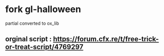# fork gl-halloween
partial converted to ox_lib
## orginal script : https://forum.cfx.re/t/free-trick-or-treat-script/4769297
